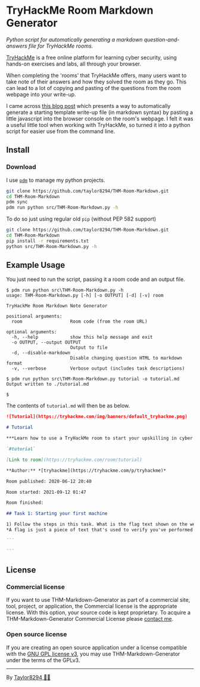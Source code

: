 # TryHackMe Room Markdown Generator

_Python script for automatically generating a markdown question-and-answers file for TryHackMe rooms._

[TryHackMe](https://tryhackme.com) is a free online platform for learning cyber security, using hands-on exercises and labs, all through your browser.

When completing the 'rooms' that TryHackMe offers, many users want to take note of their answers and how they solved the room as they go. This can lead to a lot of copying and pasting of the questions from the room webpage into your write-up.

I came across [this blog post](https://burakb.net/tryhackme-tasks-and-questions-to-markdown-snippet/) which presents a way to automatically generate a starting template write-up file (in markdown syntax) by pasting a little javascript into the browser console on the room's webpage. I felt it was a useful little tool when working with TryHackMe, so turned it into a python script for easier use from the command line. 

## Install

### Download

I use [`pdm`](https://github.com/pdm-project/pdm) to manage my python projects.

``` bash
git clone https://github.com/taylor8294/THM-Room-Markdown.git
cd THM-Room-Markdown
pdm sync
pdm run python src/THM-Room-Markdown.py -h
```

To do so just using regular old `pip` (without PEP 582 support)

``` bash
git clone https://github.com/taylor8294/THM-Room-Markdown.git
cd THM-Room-Markdown
pip install -r requirements.txt
python src/THM-Room-Markdown.py -h
```

## Example Usage

You just need to run the script, passing it a room code and an output file.

```
$ pdm run python src\THM-Room-Markdown.py -h
usage: THM-Room-Markdown.py [-h] [-o OUTPUT] [-d] [-v] room

TryHackMe Room Markdown Note Generator

positional arguments:
  room                  Room code (from the room URL)

optional arguments:
  -h, --help            show this help message and exit
  -o OUTPUT, --output OUTPUT
                        Output to file
  -d, --disable-markdown
                        Disable changing question HTML to markdown format
  -v, --verbose         Verbose output (includes task descriptions)

$ pdm run python src\THM-Room-Markdown.py tutorial -o tutorial.md
Output written to ./tutorial.md

$ 
```

The contents of `tutorial.md` will then be as below.

````markdown
![Tutorial](https://tryhackme.com/img/banners/default_tryhackme.png)

# Tutorial

***Learn how to use a TryHackMe room to start your upskilling in cyber security.***

`#tutorial`

[Link to room](https://tryhackme.com/room/tutorial)

**Author:** *[tryhackme](https://tryhackme.com/p/tryhackme)*

Room published: 2020-06-12 20:40

Room started: 2021-09-12 01:47

Room finished:

## Task 1: Starting your first machine

1) Follow the steps in this task. What is the flag text shown on the website of the machine you started on this task?  
*A flag is just a piece of text that's used to verify you've performed a certain action. In security challenges, users are asked to find flags to prove that they've successfully hacked a machine*

```

```


````

## License

### Commercial license

If you want to use THM-Markdown-Generator as part of a commercial site, tool, project, or application, the Commercial license is the appropriate license. With this option, your source code is kept proprietary. To acquire a THM-Markdown-Generator Commercial License please [contact me](https://www.taylrr.co.uk/).

### Open source license

If you are creating an open source application under a license compatible with the [GNU GPL license v3](https://www.gnu.org/licenses/gpl-3.0.html), you may use THM-Markdown-Generator under the terms of the GPLv3.

---

By [Taylor8294 🌈🐻](https://www.taylrr.co.uk/)